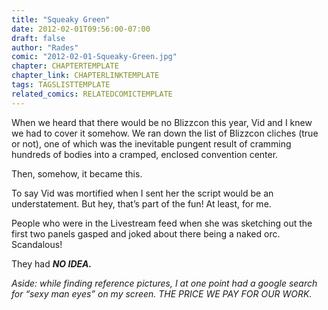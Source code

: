 ```yaml
---
title: "Squeaky Green"
date: 2012-02-01T09:56:00-07:00
draft: false
author: "Rades"
comic: "2012-02-01-Squeaky-Green.jpg"
chapter: CHAPTERTEMPLATE
chapter_link: CHAPTERLINKTEMPLATE
tags: TAGSLISTTEMPLATE
related_comics: RELATEDCOMICTEMPLATE
---
```


When we heard that there would be no Blizzcon this year, Vid and I knew we had to cover it somehow. We ran down the list of Blizzcon cliches (true or not), one of which was the inevitable pungent result of cramming hundreds of bodies into a cramped, enclosed convention center.


Then, somehow, it became this.


To say Vid was mortified when I sent her the script would be an understatement. But hey, that’s part of the fun! At least, for me. 


People who were in the Livestream feed when she was sketching out the first two panels gasped and joked about there being a naked orc. Scandalous!


They had ***NO IDEA.***


*Aside: while finding reference pictures, I at one point had a google search for “sexy man eyes” on my screen. THE PRICE WE PAY FOR OUR WORK.*

